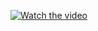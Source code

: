 [![Watch the video](https://raw.githubusercontent.com/RudraNarasimha/SWE-TaskVideo/main/thumbnail.jpg)](https://raw.githubusercontent.com/RudraNarasimha/SWE-TaskVideo/main/video.mp4)
